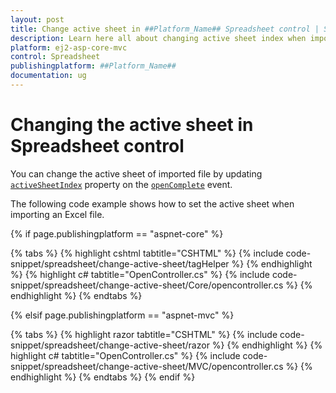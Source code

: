 ```yaml
---
layout: post
title: Change active sheet in ##Platform_Name## Spreadsheet control | Syncfusion
description: Learn here all about changing active sheet index when import a file in Syncfusion ##Platform_Name## Spreadsheet control of Syncfusion Essential JS 2 and more.
platform: ej2-asp-core-mvc
control: Spreadsheet
publishingplatform: ##Platform_Name##
documentation: ug
---
```


# Changing the active sheet in Spreadsheet control

You can change the active sheet of imported file by updating [`activeSheetIndex`](https://help.syncfusion.com/cr/aspnetcore-js2/Syncfusion.EJ2.Spreadsheet.Spreadsheet.html#Syncfusion_EJ2_Spreadsheet_Spreadsheet_ActiveSheetIndex) property on the [`openComplete`](https://help.syncfusion.com/cr/aspnetcore-js2/Syncfusion.EJ2.Spreadsheet.Spreadsheet.html#Syncfusion_EJ2_Spreadsheet_Spreadsheet_OpenComplete) event.

The following code example shows how to set the active sheet when importing an Excel file.

{% if page.publishingplatform == "aspnet-core" %}

{% tabs %}
{% highlight cshtml tabtitle="CSHTML" %}
{% include code-snippet/spreadsheet/change-active-sheet/tagHelper %}
{% endhighlight %}
{% highlight c# tabtitle="OpenController.cs" %}
{% include code-snippet/spreadsheet/change-active-sheet/Core/opencontroller.cs %}
{% endhighlight %}
{% endtabs %}

{% elsif page.publishingplatform == "aspnet-mvc" %}

{% tabs %}
{% highlight razor tabtitle="CSHTML" %}
{% include code-snippet/spreadsheet/change-active-sheet/razor %}
{% endhighlight %}
{% highlight c# tabtitle="OpenController.cs" %}
{% include code-snippet/spreadsheet/change-active-sheet/MVC/opencontroller.cs %}
{% endhighlight %}
{% endtabs %}
{% endif %}
